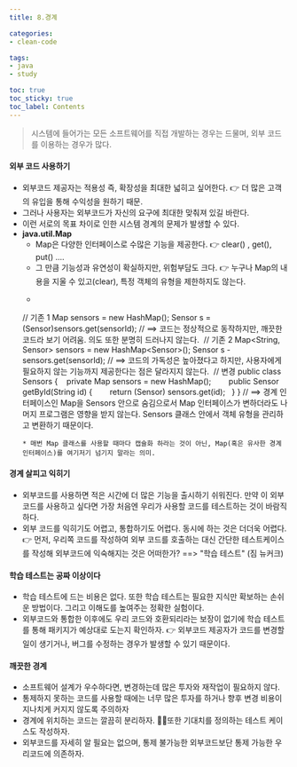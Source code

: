 ```yaml
---
title: 8.경계

categories:
- clean-code

tags:
- java
- study

toc: true
toc_sticky: true
toc_label: Contents
---
```


> 시스템에 들어가는 모든 소프트웨어를 직접 개발하는 경우는 드물며, 외부 코드를 이용하는 경우가 많다.

#### 외부 코드 사용하기

* 외부코드 제공자는 적용성 즉, 확장성을 최대한 넓히고 싶어한다. 👉 더 많은 고객의 유입을 통해 수익성을 원하기 때문.
* 그러나 사용자는 외부코드가 자신의 요구에 최대한 맞춰져 있길 바란다.
* 이런 서로의 목표 차이로 인한 시스템 경계의 문제가 발생할 수 있다.
* **java.util.Map**
    * Map은 다양한 인터페이스로 수많은 기능을 제공한다. 👉 clear() , get(), put() ....
    * 그 만큼 기능성과 유연성이 확실하지만, 위험부담도 크다. 👉 누구나 Map의 내용을 지울 수 있고(clear), 특정 객체의 유형을 제한하지도 않는다.
    * ```
    // 기존 1
    Map sensors = new HashMap();
    Sensor s = (Sensor)sensors.get(sensorId);
    // ==&gt; 코드는 정상적으로 동작하지만, 깨끗한 코드라 보기 어려움. 의도 또한 분명히 드러나지 않는다.
    ​
    // 기존 2
    Map&lt;String, Sensor&gt; sensors = new HashMap&lt;Sensor&gt;();
    Sensor s - sensors.get(sensorId);
    // ==&gt; 코드의 가독성은 높아졌다고 하지만, 사용자에게 필요하지 않는 기능까지 제공한다는 점은 달라지지 않는다.
    ​
    // 변경
    public class Sensors {
        private Map sensors = new HashMap();
        
        public Sensor getById(String id) {
            return (Sensor) sensors.get(id);
        }
    }
    // ==> 경계 인터페이스인 Map을 Sensors 안으로 숨김으로서 Map 인터페이스가 변하더라도 나머지 프로그램은 영향을 받지 않는다. Sensors 클래스 안에서 객체 유형을 관리하고 변환하기 때문이다.
    ```
    * 매번 Map 클래스를 사용할 때마다 캡슐화 하라는 것이 아닌, Map(혹은 유사한 경계 인터페이스)를 여기저기 넘기지 말라는 의미.

#### 경계 살피고 익히기

* 외부코드를 사용하면 적은 시간에 더 많은 기능을 출시하기 쉬워진다. 만약 이 외부코드를 사용하고 싶다면 가장 처음엔 우리가 사용할 코드를 테스트하는 것이 바람직하다.
* 외부 코드를 익히기도 어렵고, 통합하기도 어렵다. 동시에 하는 것은 더더욱 어렵다. 👉 먼저, 우리쪽 코드를 작성하여 외부 코드를 호출하는 대신 간단한 테스트케이스를 작성해 외부코드에 익숙해지는 것은 어떠한가? ==> "학습 테스트" (짐 뉴커크)

#### 학습 테스트는 공짜 이상이다

* 학습 테스트에 드는 비용은 없다. 또한 학습 테스트는 필요한 지식만 확보하는 손쉬운 방법이다. 그리고 이해도를 높여주는 정확한 실험이다.
* 외부코드와 통합한 이후에도 우리 코드와 호환되리라는 보장이 없기에 학습 테스트를 통해 패키지가 예상대로 도는지 확인하자. 👉 외부코드 제공자가 코드를 변경할 일이 생기거나, 버그를 수정하는 경우가 발생할 수 있기 때문이다.

#### 깨끗한 경계

* 소프트웨어 설계가 우수하다면, 변경하는데 많은 투자와 재작업이 필요하지 않다.
* 통제하지 못하는 코드를 사용할 때에는 너무 많은 투자를 하거나 향후 변경 비용이 지나치게 커지지 않도록 주의하자
* 경계에 위치하는 코드는 깔끔히 분리하자. 또한 기대치를 정의하는 테스트 케이스도 작성하자.
* 외부코드를 자세히 알 필요는 없으며, 통제 불가능한 외부코드보단 통제 가능한 우리코드에 의존하자.